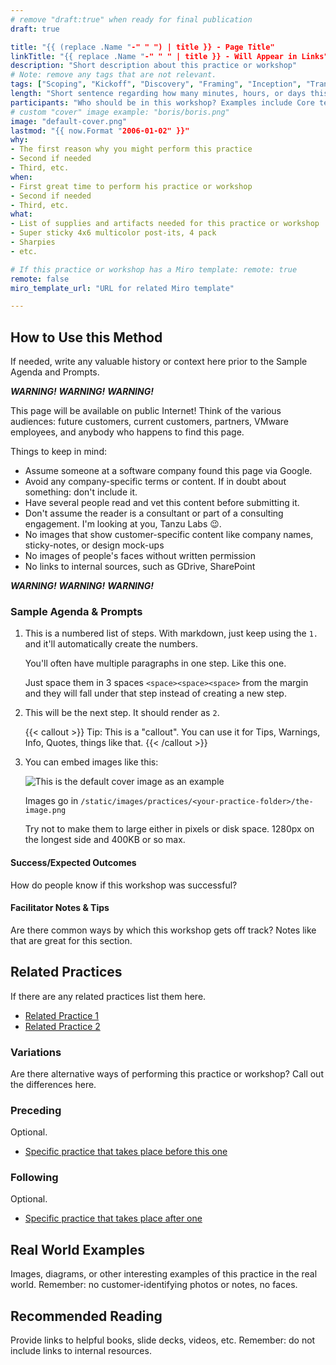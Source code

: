 ```yaml
---
# remove "draft:true" when ready for final publication 
draft: true

title: "{{ (replace .Name "-" " ") | title }} - Page Title"
linkTitle: "{{ replace .Name "-" " " | title }} - Will Appear in Links"
description: "Short description about this practice or workshop"
# Note: remove any tags that are not relevant.
tags: ["Scoping", "Kickoff", "Discovery", "Framing", "Inception", "Transition", "Modernization", "Delivery"]
length: "Short sentence regarding how many minutes, hours, or days this workshop takes"
participants: "Who should be in this workshop? Examples include Core team, product stakeholders, designers, developers, etc."
# custom "cover" image example: "boris/boris.png"
image: "default-cover.png" 
lastmod: "{{ now.Format "2006-01-02" }}"
why: 
- The first reason why you might perform this practice
- Second if needed
- Third, etc.
when:
- First great time to perform his practice or workshop
- Second if needed
- Third, etc.
what:
- List of supplies and artifacts needed for this practice or workshop
- Super sticky 4x6 multicolor post-its, 4 pack
- Sharpies
- etc.

# If this practice or workshop has a Miro template: remote: true
remote: false
miro_template_url: "URL for related Miro template" 

---
```

## How to Use this Method
If needed, write any valuable history or context here prior to the Sample Agenda and Prompts.

***WARNING!*** ***WARNING!*** ***WARNING!*** 
 
This page will be available on public Internet! Think of the various audiences: future customers, current customers, partners, VMware employees, and anybody who happens to find this page. 

Things to keep in mind: 
 
- Assume someone at a software company found this page via Google.
- Avoid any company-specific terms or content. If in doubt about something: don't include it.
- Have several people read and vet this content before submitting it.   
- Don't assume the reader is a consultant or part of a consulting engagement. I'm looking at you, Tanzu Labs 😉. 
- No images that show customer-specific content like company names, sticky-notes, or design mock-ups
- No images of people's faces without written permission
- No links to internal sources, such as GDrive, SharePoint 
  
***WARNING!*** ***WARNING!*** ***WARNING!*** 

### Sample Agenda & Prompts
1. This is a numbered list of steps. With markdown, just keep using the `1.` and it'll automatically create the numbers.

   You'll often have multiple paragraphs in one step. Like this one.
   
   Just space them in 3 spaces `<space><space><space>` from the margin and they will fall under that step instead of creating a new step.

1. This will be the next step. It should render as `2`.

   {{< callout >}}
   Tip: This is a "callout". You can use it for Tips, Warnings, Info, Quotes, things like that. 
   {{< /callout >}}

1. You can embed images like this: 

   ![This is the default cover image as an example](/images/practices/default-cover.png)
   
   Images go in `/static/images/practices/<your-practice-folder>/the-image.png`
   
   Try not to make them to large either in pixels or disk space. 1280px on the longest side and 400KB or so max. 

#### Success/Expected Outcomes
How do people know if this workshop was successful? 

#### Facilitator Notes & Tips
Are there common ways by which this workshop gets off track? Notes like that are great for this section.

## Related Practices
If there are any related practices list them here.

- [Related Practice 1](/practices/related-practice-1)
- [Related Practice 2](/practices/related-practice-2)

### Variations
Are there alternative ways of performing this practice or workshop? Call out the differences here.

### Preceding
Optional.

- [Specific practice that takes place before this one](/practices/related-practice-before)
 
### Following
Optional.

- [Specific practice that takes place after one](/practices/related-practice-after)

## Real World Examples
Images, diagrams, or other interesting examples of this practice in the real world. Remember: no customer-identifying photos or notes, no faces. 

## Recommended Reading
Provide links to helpful books, slide decks, videos, etc. Remember: do not include links to internal resources.
